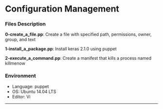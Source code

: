 # Configuration Management

### Files Description
**0-create_a_file.pp**:  Create a file with specified path, permissions, owner, group, and text

**1-install_a_package.pp**:  Install keras 2.1.0 using puppet

**2-execute_a_command.pp**: Create a manifest that kills a process named killmenow

### Environment
* Language: puppet
* OS: Ubuntu 14.04 LTS
* Editor: Vi
---
